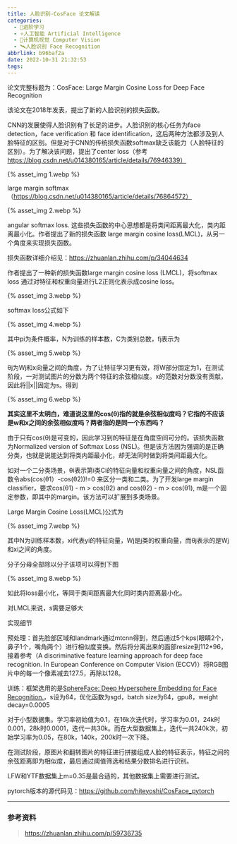 ```yaml
---
title: 人脸识别-CosFace 论文解读
categories:
  - 🌙进阶学习
  - ⭐人工智能 Artificial Intelligence
  - 💫计算机视觉 Computer Vision
  - 🛰️人脸识别 Face Recognition
abbrlink: b96baf2a
date: 2022-10-31 21:32:53
tags:
---
```


论文完整标题为：CosFace: Large Margin Cosine Loss for Deep Face Recognition

该论文在2018年发表，提出了新的人脸识别的损失函数。

CNN的发展使得人脸识别有了长足的进步。人脸识别的核心任务为face detection，face verification 和 face identification，这后两种方法都涉及到人脸特征的区别。但是对于CNN的传统损失函数softmax缺乏该能力（人脸特征的区别）。为了解决该问题，提出了center loss（参考 https://blog.csdn.net/u014380165/article/details/76946339）

{% asset_img 1.webp %}

<!--more-->

large margin softmax（https://blog.csdn.net/u014380165/article/details/76864572）

{% asset_img 2.webp %}

angular softmax loss. 这些损失函数的中心思想都是将类间距离最大化，类内距离最小化。作者提出了新的损失函数 large margin cosine loss(LMCL)，从另一个角度来实现损失函数。

损失函数详细介绍见：https://zhuanlan.zhihu.com/p/34044634

作者提出了一种新的损失函数large margin cosine loss (LMCL)，将softmax loss 通过对特征和权重向量进行L2正则化表示成cosine loss。

{% asset_img 3.webp %}

softmax loss公式如下

{% asset_img 4.webp %}

其中pi为条件概率，N为训练的样本数，C为类别总数，fj表示为

{% asset_img 5.webp %}

θj为Wj和x向量之间的角度，为了让特征学习更有效，将W部分固定为1，在测试阶段，一对测试图片的分数为两个特征的余弦相似度。x的范数对分数没有贡献，因此将||x||固定为s。得到

{% asset_img 6.webp %}

**其实这里不太明白，难道说这里的cos(θ)指的就是余弦相似度吗？它指的不应该是w和x之间的余弦相似度吗？两者指的是同一个东西吗？**

由于只有cos(θ)是可变的，因此学习到的特征是在角度空间可分的。该损失函数为Normalized version of Softmax Loss (NSL)。但是该方法因为强调的是正确分类，也就是说能达到将类内距最小化，却无法同时做到将类间距最大化。

如对一个二分类场景，θi表示第i类Ci的特征向量和权重向量之间的角度，NSL函数令abs(cos(θ1）-cos(θ2))!=0 来区分一类和二类。为了开发large margin classifier，要求cos(θ1) - m > cos(θ2) and cos(θ2) - m > cos(θ1), m是一个固定参数，即其中的margin。该方法可以扩展到多类场景。

Large Margin Cosine Loss(LMCL)公式为

{% asset_img 7.webp %}

其中N为训练样本数，xi代表yi的特征向量，Wj是j类的权重向量，而θj表示的是Wj和xi之间的角度。

分子分母全部除以分子该项可以得到下图

{% asset_img 8.webp %}

如此将loss最小化，等同于类间距离最大化同时类内距离最小化。

对LMCL来说，s需要足够大

实现细节

预处理：首先脸部区域和landmark通过mtcnn得到，然后通过5个kps(眼睛2个，鼻子1个，嘴角两个）进行相似度变换。然后将分离出来的面部resize到112*96，接着参考（A discriminative feature learning approach for deep face recognition. In European Conference on Computer Vision (ECCV)）将RGB图片中的每一个像素减去127.5，再除以128。

训练：框架选用的是[SphereFace: Deep Hypersphere Embedding for Face Recognition.](https://zhuanlan.zhihu.com/p/40775212)，s设为64，优化函数为sgd，batch size为64，gpu8，weight decay=0.0005

对于小型数据集。学习率初始值为0.1，在16k次迭代时，学习率为0.01，24k时0.001，28k时0.0001，迭代一共30k。而在大型数据集上，迭代一共240k次，初始学习率为0.05，在80k，140k，200k时一次下降。

在测试阶段，原图片和翻转图片的特征进行拼接组成人脸的特征表示，特征之间的余弦距离即为相似度，最后通过阈值筛选和结果分数排名进行识别。

LFW和YTF数据集上m=0.35是最合适的，其他数据集上需要进行测试。

pytorch版本的源代码见：https://github.com/hiteyoshi/CosFace_pytorch

***

### 参考资料

> <https://zhuanlan.zhihu.com/p/59736735>
